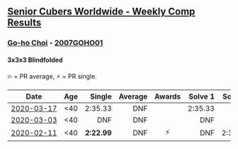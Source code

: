 <style>table {white-space: nowrap;}</style>

## [Senior Cubers Worldwide - Weekly Comp Results](/scw-comp/results/)
### [Go-ho Choi](../go_ho_choi.md) - [2007GOHO01](https://www.worldcubeassociation.org/persons/2007GOHO01?event=333bf)
#### 3x3x3 Blindfolded

🔥 = PR average, ⚡ = PR single.

| Date | Age | Single | Average | Awards | Solve 1 | Solve 2 | Solve 3 | Video |
| :--: | :--: | --: | --: | :--: | --: | --: | --: | :-- |
| [2020-03-17](../../results/333bf/2020-03-17.md) | <40 | 2:35.33 | DNF |  | 2:35.33 | DNF | DNF | [Link](https://www.facebook.com/events/616010612582835/permalink/620117415505488/) |
| [2020-03-03](../../results/333bf/2020-03-03.md) | <40 | DNF | DNF |  | DNF | DNF | DNF | [Link](https://www.facebook.com/events/186820176097844/permalink/191285562317972/) |
| [2020-02-11](../../results/333bf/2020-02-11.md) | <40 | **2:22.99** | DNF | ⚡ | DNF | 2:35.57 | **2:22.99** | |


<!-- Global site tag (gtag.js) - Google Analytics -->
<script async src="https://www.googletagmanager.com/gtag/js?id=UA-86348435-3"></script>
<script>window.dataLayer = window.dataLayer || []; function gtag() {dataLayer.push(arguments);} gtag('js', new Date()); gtag('config', 'UA-86348435-3');</script>
